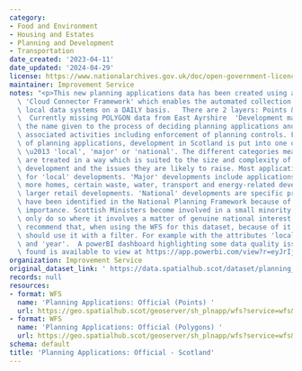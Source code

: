 ```yaml
---
category:
- Food and Environment
- Housing and Estates
- Planning and Development
- Transportation
date_created: '2023-04-11'
date_updated: '2024-04-29'
license: https://www.nationalarchives.gov.uk/doc/open-government-licence/version/3/
maintainer: Improvement Service
notes: "<p>This new planning applications data has been created using a custom built\
  \ 'Cloud Connector Framework' which enables the automated collection of data from\
  \ local data systems on a DAILY basis.   There are 2 layers: Points &amp; Polygons.\
  \  Currently missing POLYGON data from East Ayrshire  'Development management' is\
  \ the name given to the process of deciding planning applications and various other\
  \ associated activities including enforcement of planning controls. For the purposes\
  \ of planning applications, development in Scotland is put into one of three categories\
  \ \u2013 'local', 'major' or 'national'. The different categories mean that applications\
  \ are treated in a way which is suited to the size and complexity of the proposed\
  \ development and the issues they are likely to raise. Most applications will be\
  \ for 'local' developments. 'Major' developments include applications for 50 or\
  \ more homes, certain waste, water, transport and energy-related developments, and\
  \ larger retail developments. 'National' developments are specific projects which\
  \ have been identified in the National Planning Framework because of their national\
  \ importance. Scottish Ministers become involved in a small minority of cases, but\
  \ only do so where it involves a matter of genuine national interest.  We strongly\
  \ recommend that, when using the WFS for this dataset, because of it's size you\
  \ should use it with a filter. For example with the attributes 'local_authority'\
  \ and 'year'.  A powerBI dashboard highlighting some data quality issues we have\
  \ found is available to view at https://app.powerbi.com/view?r=eyJrIjoiM2U2MWVmMTItOGQxNC00NmNkLWFhYTAtZmQxMjA3NjJhZDRkIiwidCI6IjdiYmUyMDM3LWMzZGMtNGU4Ny1iMTdiLTZiZDJkMjI3MWY0NyIsImMiOjh9</p>"
organization: Improvement Service
original_dataset_link: ' https://data.spatialhub.scot/dataset/planning_applications_official-is'
records: null
resources:
- format: WFS
  name: 'Planning Applications: Official (Points) '
  url: https://geo.spatialhub.scot/geoserver/sh_plnapp/wfs?service=wfs&typeName=sh_plnapp:pub_plnapppnt
- format: WFS
  name: 'Planning Applications: Official (Polygons) '
  url: https://geo.spatialhub.scot/geoserver/sh_plnapp/wfs?service=wfs&typeName=sh_plnapp:pub_plnapppol
schema: default
title: 'Planning Applications: Official - Scotland'
---
```

